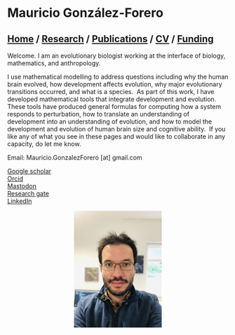# Mauricio González-Forero

## [Home](https://mauriciogforero.github.io) / [Research](https://mauriciogforero.github.io/research) / [Publications](https://mauriciogforero.github.io/publications) / [CV](https://mauriciogforero.github.io/cv) / [Funding](https://mauriciogforero.github.io/funding)


Welcome. I am an evolutionary biologist working at the interface of biology, mathematics, and anthropology. 

I use mathematical modelling to address questions including why the human brain evolved, how development affects evolution, why major evolutionary transitions occurred, and what is a species.
​
As part of this work, I have developed mathematical tools that integrate development and evolution. These tools have produced general formulas for computing how a system responds to perturbation, how to translate an understanding of development into an understanding of evolution, and how to model the development and evolution of human brain size and cognitive ability.
​
If you like any of what you see in these pages and would like to collaborate in any capacity, do let me know.

Email: Mauricio.GonzalezForero [at] gmail.com

[Google scholar](https://scholar.google.com/citations?authuser=1&user=WIXuy2kAAAAJ)  
[Orcid](https://orcid.org/0000-0003-1015-3089)  
[Mastodon](https://fediscience.org/deck/@MauricioGForero)  
[Research gate](https://www.researchgate.net/profile/Mauricio-Gonzalez-Forero)  
[LinkedIn](https://www.linkedin.com/in/mauricio-gonzalez-forero/)

<p align="center">
  <img src="https://github.com/mauriciogforero/mauriciogforero.github.io/blob/main/Gonzalez-Forero-2023.jpeg" width="200"/>
</p>
